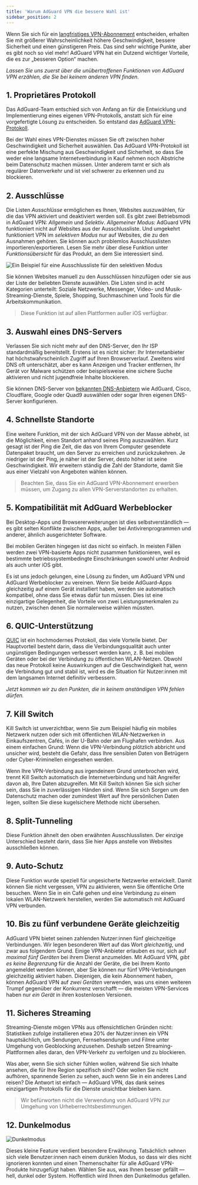 ```yaml
---
title: 'Warum AdGuard VPN die bessere Wahl ist'
sidebar_position: 2
---
```


Wenn Sie sich für ein [langfristiges VPN-Abonnement](subscription.md) entscheiden, erhalten Sie mit größerer Wahrscheinlichkeit höhere Geschwindigkeit, bessere Sicherheit und einen günstigeren Preis. Das sind sehr wichtige Punkte, aber es gibt noch so viel mehr! AdGuard VPN hat ein Dutzend wichtiger Vorteile, die es zur „besseren Option“ machen.

*Lassen Sie uns zuerst über die unübertroffenen Funktionen von AdGuard VPN erzählen, die Sie bei keinem anderen VPN finden.*

## 1. Proprietäres Protokoll
Das AdGuard-Team entschied sich von Anfang an für die Entwicklung und Implementierung eines eigenen VPN-Protokolls, anstatt sich für eine vorgefertigte Lösung zu entscheiden. So entstand das [AdGuard VPN-Protokoll](adguard-vpn-protocol.mdx).

Bei der Wahl eines VPN-Dienstes müssen Sie oft zwischen hoher Geschwindigkeit und Sicherheit auswählen. Das AdGuard VPN-Protokoll ist eine perfekte Mischung aus Geschwindigkeit und Sicherheit, so dass Sie weder eine langsame Internetverbindung in Kauf nehmen noch Abstriche beim Datenschutz machen müssen. Unter anderem tarnt er sich als regulärer Datenverkehr und ist viel schwerer zu erkennen und zu blockieren.

## 2. Ausschlüsse
Die Listen *Ausschlüsse* ermöglichen es Ihnen, Websites auszuwählen, für die das VPN aktiviert und deaktiviert werden soll. Es gibt zwei Betriebsmodi in AdGuard VPN: *Allgemein* und *Selektiv*. *Allgemeiner Modus:* AdGuard VPN funktioniert nicht auf Websites aus der Ausschlussliste. Und umgekehrt funktioniert VPN im *selektiven Modus* nur auf Websites, die zu den Ausnahmen gehören. Sie können auch problemlos Ausschlusslisten importieren/exportieren. Lesen Sie mehr über diese Funktion unter *Funktionsübersicht* für das Produkt, an dem Sie interessiert sind.

![Ein Beispiel für eine Ausschlussliste für den selektiven Modus](https://cdn.adguard.com/public/Adguard/Blog/vpn_export_exclusions.png)

Sie können Websites manuell zu den Ausschlüssen hinzufügen oder sie aus der Liste der beliebten Dienste auswählen. Die Listen sind in acht Kategorien unterteilt: Soziale Netzwerke, Messenger, Video- und Musik-Streaming-Dienste, Spiele, Shopping, Suchmaschinen und Tools für die Arbeitskommunikation.

> Diese Funktion ist auf allen Plattformen außer iOS verfügbar.

## 3. Auswahl eines DNS-Servers
Verlassen Sie sich nicht mehr auf den DNS-Server, den Ihr ISP standardmäßig bereitstellt. Erstens ist es nicht sicher: Ihr Internetanbieter hat höchstwahrscheinlich Zugriff auf Ihren Browserverlauf. Zweitens wird DNS oft unterschätzt, aber es kann Anzeigen und Tracker entfernen, Ihr Gerät vor Malware schützen oder beispielsweise eine sichere Suche aktivieren und nicht jugendfreie Inhalte blockieren.

Sie können DNS-Server von [bekannten DNS-Anbietern](https://kb.adguard.com/en/general/dns-providers) wie AdGuard, Cisco, Cloudflare, Google oder Quad9 auswählen oder sogar Ihren eigenen DNS-Server konfigurieren.

## 4. Schnellste Standorte

Eine weitere Funktion, mit der sich AdGuard VPN von der Masse abhebt, ist die Möglichkeit, einen Standort anhand seines Ping auszuwählen. Kurz gesagt ist der Ping die Zeit, die das von Ihrem Computer gesendete Datenpaket braucht, um den Server zu erreichen und zurückzukehren. Je niedriger ist der Ping, je näher ist der Server, desto höher ist seine Geschwindigkeit. Wir erweitern ständig die Zahl der Standorte, damit Sie aus einer Vielzahl von Angeboten wählen können.

> Beachten Sie, dass Sie ein AdGuard VPN-Abonnement erwerben müssen, um Zugang zu allen VPN-Serverstandorten zu erhalten.

## 5. Kompatibilität mit AdGuard Werbeblocker

Bei Desktop-Apps und Browsererweiterungen ist dies selbstverständlich — es gibt selten Konflikte zwischen Apps, außer bei Antivirenprogrammen und anderer, ähnlich ausgerichteter Software.

Bei mobilen Geräten hingegen ist das nicht so einfach. In meisten Fällen werden zwei VPN-basierte Apps nicht zusammen funktionieren, weil es bestimmte betriebssystembedingte Einschränkungen sowohl unter Android als auch unter iOS gibt.

Es ist uns jedoch gelungen, eine Lösung zu finden, um AdGuard VPN und AdGuard Werbeblocker zu vereinen. Wenn Sie beide AdGuard-Apps gleichzeitig auf einem Gerät installiert haben, werden sie automatisch kompatibel, ohne dass Sie etwas dafür tun müssen. Dies ist eine einzigartige Gelegenheit, die Vorteile von zwei Leistungsmerkmalen zu nutzen, zwischen denen Sie normalerweise wählen müssten.

## 6. QUIC-Unterstützung
[QUIC](https://adguard.com/en/blog/dns-over-quic.html) ist ein hochmodernes Protokoll, das viele Vorteile bietet. Der Hauptvorteil besteht darin, dass die Verbindungsqualität auch unter ungünstigen Bedingungen verbessert werden kann, z. B. bei mobilen Geräten oder bei der Verbindung zu öffentlichen WLAN-Netzen. Obwohl das neue Protokoll keine Auswirkungen auf die Geschwindigkeit hat, wenn die Verbindung gut und stabil ist, wird es die Situation für Nutzer:innen mit  dem langsamen Internet definitiv verbessern.

*Jetzt kommen wir zu den Punkten, die in keinem anständigen VPN fehlen dürfen.*

## 7. Kill Switch
Kill Switch ist unverzichtbar, wenn Sie zum Beispiel häufig ein mobiles Netzwerk nutzen oder sich mit öffentlichen WLAN-Netzwerken in Einkaufszentren, Cafés, in der U-Bahn oder am Flughafen verbinden. Aus einem einfachen Grund: Wenn die VPN-Verbindung plötzlich abbricht und unsicher wird, besteht die Gefahr, dass Ihre sensiblen Daten von Betrügern oder Cyber-Kriminellen eingesehen werden.

Wenn Ihre VPN-Verbindung aus irgendeinem Grund unterbrochen wird, trennt Kill Switch automatisch die Internetverbindung und hält Angreifer davon ab, Ihre Daten abzugreifen. Mit Kill Switch können Sie sich sicher sein, dass Sie in zuverlässigen Händen sind. Wenn Sie sich Sorgen um den Datenschutz machen oder zumindest Wert auf Ihre persönlichen Daten legen, sollten Sie diese kugelsichere Methode nicht übersehen.

## 8. Split-Tunneling
Diese Funktion ähnelt den oben erwähnten Ausschlusslisten. Der einzige Unterschied besteht darin, dass Sie hier Apps anstelle von Websites ausschließen können.

## 9. Auto-Schutz
Diese Funktion wurde speziell für ungesicherte Netzwerke entwickelt. Damit können Sie nicht vergessen, VPN zu aktivieren, wenn Sie öffentliche Orte besuchen. Wenn Sie in ein Café gehen und eine Verbindung zu einem lokalen WLAN-Netzwerk herstellen, werden Sie automatisch mit AdGuard VPN verbunden.

## 10. Bis zu fünf verbundene Geräte gleichzeitig
AdGuard VPN bietet seinen zahlenden Nutzer:innen fünf gleichzeitige Verbindungen. Wir legen besonderen Wert auf das Wort *gleichzeitig*, und zwar aus folgendem Grund. Einige VPN-Anbieter erlauben es nur, sich auf *maximal fünf Geräten* bei ihrem Dienst anzumelden. Mit AdGuard VPN, *gibt es keine Begrenzung* für die Anzahl der Geräte, die bei Ihrem Konto angemeldet werden können, aber Sie können nur fünf VPN-Verbindungen gleichzeitig aktiviert haben. Diejenigen, die kein Abonnement haben, können AdGuard VPN auf *zwei Geräten* verwenden, was uns einen weiteren Trumpf gegenüber der Konkurrenz verschafft — die meisten VPN-Services haben nur *ein Gerät* in ihren kostenlosen Versionen.

## 11. Sicheres Streaming
Streaming-Dienste mögen VPNs aus offensichtlichen Gründen nicht: Statistiken zufolge installieren etwa 20% der Nutzer:innen ein VPN hauptsächlich, um Sendungen, Fernsehsendungen und Filme unter Umgehung von Geoblocking anzusehen. Deshalb setzen Streaming-Plattformen alles daran, den VPN-Verkehr zu verfolgen und zu blockieren.

Was aber, wenn Sie sich sicher fühlen wollen, während Sie sich Inhalte ansehen, die für Ihre Region spezifisch sind? Oder wollen Sie nicht aufhören, spannende Serien zu sehen, auch wenn Sie in ein anderes Land reisen? Die Antwort ist einfach — AdGuard VPN, das dank seines einzigartigen Protokolls für die Dienste unsichtbar bleiben kann.

> Wir befürworten nicht die Verwendung von AdGuard VPN zur Umgehung von Urheberrechtsbestimmungen.

## 12. Dunkelmodus

![Dunkelmodus](https://cdn.adguard.com/public/Adguard/Blog/vpn/main_en_black.png)

Dieses kleine Feature verdient besondere Erwähnung. Tatsächlich sehnen sich viele Benutzer:innen nach einem dunklen Modus, so dass wir dies nicht ignorieren konnten und einen Themenschalter für alle AdGuard VPN-Produkte hinzugefügt haben. Wählen Sie aus, was Ihnen besser gefällt — hell, dunkel oder System. Hoffentlich wird Ihnen den Dunkelmodus gefallen.
